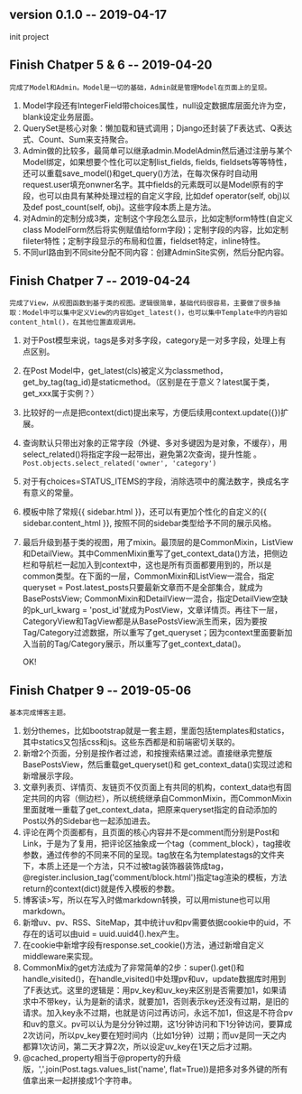 ## version 0.1.0 -- 2019-04-17

init project

## Finish Chatper 5 & 6 -- 2019-04-20

    完成了Model和Admin。Model是一切的基础，Admin就是管理Model在页面上的呈现。
1.  Model字段还有IntegerField带choices属性，null设定数据库层面允许为空，blank设定业务层面。
2.  QuerySet是核心对象：懒加载和链式调用；Django还封装了F表达式、Q表达式、Count、Sum来支持聚合。
3.  Admin做的比较多，最简单可以继承admin.ModelAdmin然后通过注册与某个Model绑定，如果想要个性化可以定制list_fields, fields, fieldsets等等特性，还可以重载save_model()和get_query()方法，在每次保存时自动用request.user填充onwner名字。其中fields的元素既可以是Model原有的字段，也可以由具有某种处理过程的自定义字段, 比如def operator(self, obj)以及def post_count(self, obj)。这些字段本质上是方法。
4.  对Admin的定制分成3类，定制这个字段怎么显示，比如定制form特性(自定义class ModelForm然后将实例赋值给form字段)；定制字段的内容，比如定制fileter特性；定制字段显示的布局和位置，fieldset特定，inline特性。
5.  不同url路由到不同site分配不同内容：创建AdminSite实例，然后分配内容。

## Finish Chatper 7 -- 2019-04-24
    
    完成了View，从视图函数到基于类的视图。逻辑很简单，基础代码很容易，主要做了很多抽取：Model中可以集中定义View的内容如get_latest()，也可以集中Template中的内容如content_html()，在其他位置直观调用。
1. 对于Post模型来说，tags是多对多字段，category是一对多字段，处理上有点区别。
2. 在Post Model中，get_latest(cls)被定义为classmethod，get_by_tag(tag_id)是staticmethod。（区别是在于意义？latest属于类，get_xxx属于实例？）
3. 比较好的一点是把context(dict)提出来写，方便后续用context.update({})扩展。
4. 查询默认只带出对象的正常字段（外键、多对多键因为是对象，不缓存），用select_related()将指定字段一起带出，避免第2次查询，提升性能 。
    ```Post.objects.select_related('owner', 'category')```
5. 对于有choices=STATUS_ITEMS的字段，消除选项中的魔法数字，换成名字有意义的常量。
6. 模板中除了常规{{ sidebar.html }}，还可以有更加个性化的自定义的{{ sidebar.content_html }}, 按照不同的sidebar类型给予不同的展示风格。
7. 最后升级到基于类的视图，用了mixin。最顶层的是CommonMixin，ListView和DetailView。其中CommenMixin重写了get_context_data()方法，把侧边栏和导航栏一起加入到context中，这也是所有页面都要用到的，所以是common类型。在下面的一层，CommonMixin和ListView一混合，指定queryset = Post.latest_posts只要最新文章而不是全部集合，就成为BasePostsView; CommonMixin和DetailView一混合，指定DetailView空缺的pk_url_kwarg = 'post_id'就成为PostView，文章详情页。再往下一层， CategoryView和TagView都是从BasePostsView派生而来，因为要按Tag/Category过滤数据，所以重写了get_queryset；因为context里面要新加入当前的Tag/Category展示，所以重写了get_context_data()。

    OK!

## Finish Chatper 9 -- 2019-05-06

    基本完成博客主题。
1. 划分themes，比如bootstrap就是一套主题，里面包括templates和statics，其中statics又包括css和js。这些东西都是和前端密切关联的。
2. 新增2个页面，分别是按作者过滤，和按搜索结果过滤。直接继承完整版BasePostsView，然后重载get_queryset()和 get_context_data()实现过滤和新增展示字段。
3. 文章列表页、详情页、友链页不仅页面上有共同的机构，context_data也有固定共同的内容（侧边栏），所以统统继承自CommonMixin，而CommonMixin里面就唯一重载了get_context_data，把原来queryset指定的自动添加的Post以外的Sidebar也一起添加进去。   
4. 评论在两个页面都有，且页面的核心内容并不是comment而分别是Post和Link，于是为了复用，把评论区抽象成一个tag（comment_block），tag接收参数，通过传参的不同来不同的呈现。tag放在名为templatestags的文件夹下，本质上还是一个方法，只不过被tag装饰器装饰成tag，@register.inclusion_tag('comment/block.html')指定tag渲染的模板，方法return的context(dict)就是传入模板的参数。
5. 博客读>写，所以在写入时做markdown转换，可以用mistune也可以用markdown。
6. 新增uv、pv、RSS、SiteMap，其中统计uv和pv需要依据cookie中的uid，不存在的话可以由uid = uuid.uuid4().hex产生。
7. 在cookie中新增字段有response.set_cookie()方法，通过新增自定义middleware来实现。
8. CommonMix的get方法成为了非常简单的2步：super().get()和handle_visited()，在handle_visited()中处理pv和uv，update数据库时用到了F表达式。这里的逻辑是：用pv_key和uv_key来区别是否需要加1，如果请求中不带key，认为是新的请求，就要加1，否则表示key还没有过期，是旧的请求。加入key永不过期，也就是访问过再访问，永远不加1，但这是不符合pv和uv的意义。pv可以认为是分分钟过期，这1分钟访问和下1分钟访问，要算成2次访问，所以pv_key要在短时间内（比如1分钟）过期；而uv是同一天之内都算1次访问，第二天才算2次，所以设定uv_key在1天之后才过期。
9. @cached_property相当于@property的升级版，','.join(Post.tags.values_list('name', flat=True))是把多对多外键的所有值拿出来一起拼接成1个字符串。
